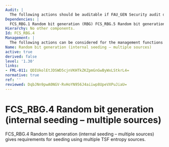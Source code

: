 ```yaml
---
Audit: |
  The following actions should be auditable if FAU_GEN Security audit data generation is included in the PP, PP-Module, functional package or ST: a) there are no auditable events foreseen.
Dependencies: |
  FCS_RBG.1 Random bit generation (RBG) FCS_RBG.5 Random bit generation (combining noise sources)
Hierarchy: No other components.
Id: FCS_RBG.4
Management: |
  The following actions can be considered for the management functions in FMT: a) there are no management activities foreseen.
Name: Random bit generation (internal seeding – multiple sources)
active: true
derived: false
level: '1.30'
links:
- FML-011: QDIUkolEtJDSWD5cjnVKHTkZKZpmGnGwByWxLStkrL4=
normative: true
ref: ''
reviewed: DqbJNn9pwA0NGV-RvHoYN956J4aiiwp8UpeVXPuJiaU=
---
```


# FCS_RBG.4 Random bit generation (internal seeding – multiple sources)

FCS_RBG.4 Random bit generation (internal seeding – multiple sources) gives requirements for seeding using multiple TSF entropy sources.